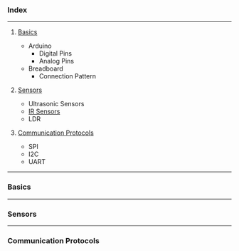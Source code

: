 ### Index
***
1.  [Basics](#Basics)
    * Arduino
        * Digital Pins
        * Analog Pins
    * Breadboard
        * Connection Pattern

2. [Sensors](#Sensors)
    * Ultrasonic Sensors
    * [IR Sensors](https://5.imimg.com/data5/PH/XF/MY-45321773/ir-sensor-module-for-arduino-2f-rasberry-pi-500x500.jpg)
    * LDR

3.  [Communication Protocols](#Communication-Protocols)
    * SPI
    * I2C
    * UART
***
### Basics 

***
### Sensors

***
### Communication Protocols
